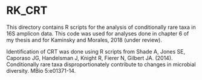 # RK_CRT
This directory contains R scripts for the analysis of conditionally rare taxa in 16S amplicon data. This code was used for analyses done in chapter 6 of my thesis and for Kaminsky and Morales, 2018 (under review). 

Identification of CRT was done using R scripts from Shade A, Jones SE, Caporaso JG, Handelsman J, Knight R, Fierer N, Gilbert JA. (2014). Conditionally rare taxa disproportionately contribute to changes in microbial diversity. MBio 5:e01371-14.
